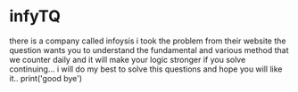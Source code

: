 # infyTQ
there is a company called infoysis
i took the problem from their website the question wants you to understand the fundamental and various method that we counter 
daily and it will make your logic stronger if you solve continuing...
i will do my best to solve this questions and hope you will like it..
print('good bye')
